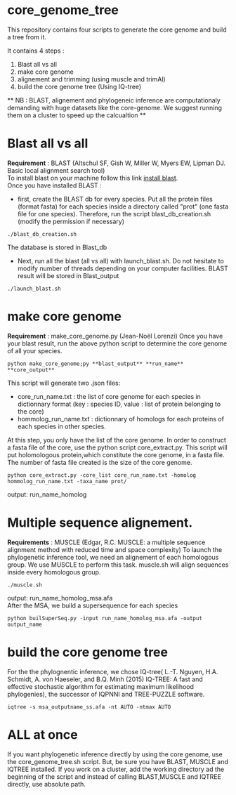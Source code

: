 # core_genome_tree
This repository contains four scripts to generate the core genome and build a tree from it.

It contains 4 steps :
1. Blast all vs all
2. make core genome
3. alignement and trimming (using muscle and trimAl)
4. build the core genome tree (Using IQ-tree)

** NB : BLAST, alignement and phylogeneic inference are computationaly demanding with huge datasets like the core-genome. We suggest running them on a cluster to speed up the calcualtion **  

# Blast all vs all
**Requirement** : BLAST (Altschul SF, Gish W, Miller W, Myers EW, Lipman DJ. Basic local alignment search tool)  
To install blast on your machine follow this link [install blast](https://www.ncbi.nlm.nih.gov/books/NBK569861/).  
Once you have installed BLAST :
- first, create the BLAST db for every species.
Put all the protein files (format fasta) for each species inside a directory called "prot" (one fasta file for one species). 
Therefore, run the script blast_db_creation.sh (modify the permission if necessary)
```
./blast_db_creation.sh
```
The database is stored in Blast_db

- Next, run all the blast (all vs all) with launch_blast.sh. Do not hesitate to modify number of threads depending on your computer facilities. BLAST result will be stored in Blast_output
```
./launch_blast.sh
```

# make core genome
**Requirement** : make_core_genome.py (Jean-Noël Lorenzi)
Once you have your blast result, run the above python script to determine the core genome of all your species.
```
python make_core_genome;py **blast_output** **run_name** **core_output**
```
This script will generate two .json files: 
- core_run_name.txt : the list of core genome for each species in dictionnary format (key : species ID, value : list of protein belonging to the core)
- hommolog_run_name.txt : dictionnary of homologs for each proteins of each species in other species.

At this step, you only have the list of the core genome. In order to construct a fasta file of the core, use the python script core_extract.py. This script will put holomologous protein,which constitute the core genome, in a fasta file. The number of fasta file created is the size of the core genome.
```
python core_extract.py -core_list core_run_name.txt -homolog hommolog_run_name.txt -taxa_name prot/
```
output: run_name_homolog  

# Multiple sequence alignement.
**Requirements** : MUSCLE (Edgar, R.C. MUSCLE: a multiple sequence alignment method with reduced time and space complexity)
To launch the phylogenetic inference tool, we need an alignement of each homologous group. We use MUSCLE to perform this task.
muscle.sh will align sequences inside every homologous group.
```
./muscle.sh
```
output: run_name_homolog_msa.afa  
After the MSA, we build a supersequence for each species
```
python builSuperSeq.py -input run_name_homolog_msa.afa -output output_name
```

# build the core genome tree
For the the phylognentic inference, we chose IQ-tree( L.-T. Nguyen, H.A. Schmidt, A. von Haeseler, and B.Q. Minh (2015) IQ-TREE: A fast and effective stochastic algorithm for estimating maximum likelihood phylogenies), the successor of IQPNNI and TREE-PUZZLE software.
```
iqtree -s msa_outputname_ss.afa -nt AUTO -ntmax AUTO
```

# ALL at once
If you want phylogenetic inference directly by using the core genome, use the core_genome_tree.sh script. But, be sure you have BLAST, MUSCLE and IQTREE installed.
If you work on a cluster, add the working directory ad the beginning of the script and instead of calling BLAST,MUSCLE and IQTREE directly, use absolute path.
